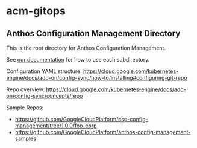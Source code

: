 # acm-gitops
## Anthos Configuration Management Directory

This is the root directory for Anthos Configuration Management.

See [our documentation](https://cloud.google.com/anthos-config-management/docs/repo) for how to use each subdirectory.

Configuration YAML structure: https://cloud.google.com/kubernetes-engine/docs/add-on/config-sync/how-to/installing#configuring-git-repo

Repo overview: https://cloud.google.com/kubernetes-engine/docs/add-on/config-sync/concepts/repo

Sample Repos: 
  - https://github.com/GoogleCloudPlatform/csp-config-management/tree/1.0.0/foo-corp
  - https://github.com/GoogleCloudPlatform/anthos-config-management-samples
